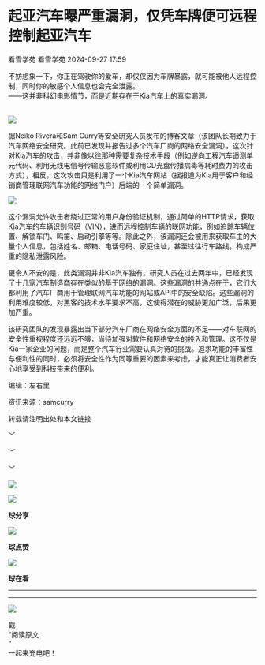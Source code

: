 #  起亚汽车曝严重漏洞，仅凭车牌便可远程控制起亚汽车   
看雪学苑  看雪学苑   2024-09-27 17:59  
  
不妨想象一下，你正在驾驶你的爱车，却仅仅因为车牌暴露，就可能被他人远程控制，同时你的敏感个人信息也会完全泄露。  
——这并非科幻电影情节，而是近期存在于Kia汽车上的真实漏洞。  
    
  
  
![](https://mmbiz.qpic.cn/sz_mmbiz_png/1UG7KPNHN8EfmcHUB8Xd8OUxAuplLZ9FibhGiaCZYLxWuwlo4NIyL5MOboo40iaWGtbClCRsNAJHGS4pzQdXh1ib0Q/640?wx_fmt=png&from=appmsg "")  
  
  
据Neiko Rivera和Sam Curry等安全研究人员发布的博客文章（该团队长期致力于汽车网络安全研究。此前已发现并报告过多个汽车厂商的网络安全漏洞），这次针对Kia汽车的攻击，并非像以往那种需要复杂技术手段（例如逆向工程汽车遥测单元代码、利用无线电信号传输恶意软件或利用CD光盘传播病毒等耗时费力的攻击方式），相反，这次攻击只是利用了一个Kia汽车网站（据报道为Kia用于客户和经销商管理联网汽车功能的网络门户）后端的一个简单漏洞。  
  
  
![](https://mmbiz.qpic.cn/sz_mmbiz_png/1UG7KPNHN8EfmcHUB8Xd8OUxAuplLZ9FuIdU2FMuZ83Ekibq7FHJNxBMowD9uia2nQwdH5hL4ISZRPAWc9XTnv1Q/640?wx_fmt=png&from=appmsg "")  
  
  
这个漏洞允许攻击者绕过正常的用户身份验证机制，通过简单的HTTP请求，获取Kia汽车的车辆识别号码（VIN），进而远程控制车辆的联网功能，例如追踪车辆位置、解锁车门、鸣笛、启动引擎等等。除此之外，该漏洞还会被用来获取车主的大量个人信息，包括姓名、邮箱、电话号码、家庭住址，甚至过往行车路线，构成严重的隐私泄露风险。  
  
  
更令人不安的是，此类漏洞并非Kia汽车独有。研究人员在过去两年中，已经发现了十几家汽车制造商存在类似的基于网络的漏洞。这些漏洞的共通点在于，它们大都利用了汽车厂商用于管理联网汽车功能的网站或API中的安全缺陷。这些漏洞的利用难度较低，对黑客的技术水平要求不高，这使得潜在的威胁更加广泛，后果更加严重。  
  
  
该研究团队的发现暴露出当下部分汽车厂商在网络安全方面的不足——对车联网的安全性重视程度还远远不够，尚待加强对软件和网络安全的投入和管理。这不仅是Kia一家企业的问题，而是整个汽车行业需要认真对待的挑战。追求功能的丰富性与便利性的同时，必须将安全性作为同等重要的因素来考虑，才能真正让消费者安心地享受到科技带来的便利。  
  
  
  
编辑：左右里  
  
资讯来源：samcurry  
  
转载请注明出处和本文链接  
  
  
﹀  
  
﹀  
  
﹀  
  
  
![](https://mmbiz.qpic.cn/mmbiz_jpg/Uia4617poZXP96fGaMPXib13V1bJ52yHq9ycD9Zv3WhiaRb2rKV6wghrNa4VyFR2wibBVNfZt3M5IuUiauQGHvxhQrA/640?wx_fmt=jpeg "")  
  
![](https://mmbiz.qpic.cn/sz_mmbiz_gif/1UG7KPNHN8E9S6vNnUMRCOictT4PicNGMgHmsIkOvEno4oPVWrhwQCWNRTquZGs2ZLYic8IJTJBjxhWVoCa47V9Rw/640?wx_fmt=gif "")  
  
**球分享**  
  
![](https://mmbiz.qpic.cn/sz_mmbiz_gif/1UG7KPNHN8E9S6vNnUMRCOictT4PicNGMgHmsIkOvEno4oPVWrhwQCWNRTquZGs2ZLYic8IJTJBjxhWVoCa47V9Rw/640?wx_fmt=gif "")  
  
**球点赞**  
  
![](https://mmbiz.qpic.cn/sz_mmbiz_gif/1UG7KPNHN8E9S6vNnUMRCOictT4PicNGMgHmsIkOvEno4oPVWrhwQCWNRTquZGs2ZLYic8IJTJBjxhWVoCa47V9Rw/640?wx_fmt=gif "")  
  
**球在看**  
  
****  
****  
  
![](https://mmbiz.qpic.cn/mmbiz_gif/1UG7KPNHN8FxuBNT7e2ZEfQZgBuH2GkFjvK4tzErD5Q56kwaEL0N099icLfx1ZvVvqzcRG3oMtIXqUz5T9HYKicA/640?wx_fmt=gif "")  
  
戳  
“阅读原文  
”  
一起来充电吧！  
  
